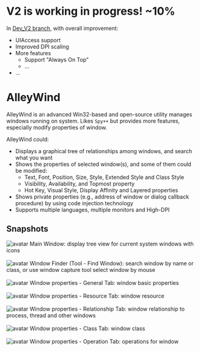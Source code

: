 # V2 is working in progress! ~10%
In [Dev_V2 branch](https://github.com/KNSoft/AlleyWind/tree/Dev_V2), with overall improvement:
- UIAccess support
- Improved DPI scaling
- More features
  - Support "Always On Top"
  - ...
- ...

# AlleyWind
AlleyWind is an advanced Win32-based and open-source utility manages windows running on system. Likes ``Spy++`` but provides more features, especially modify properties of window.

AlleyWind could:
+ Displays a graphical tree of relationships among windows, and search what you want
+ Shows the properties of selected window(s), and some of them could be modified:
    + Text, Font, Position, Size, Style, Extended Style and Class Style
    + Visibility, Availability, and Topmost property
    + Hot Key, Visual Style, Display Affinity and Layered properties
+ Shows private properties (e.g., address of window or dialog callback procedure) by using code injection technology
+ Supports multiple languages, multiple monitors and High-DPI

## Snapshots
![avatar](Asset/Screenshots/1-Main.png)
Main Window: display tree view for current system windows with icons
<br>
<br>
![avatar](Asset/Screenshots/2-FindWindow.png)
Window Finder (Tool - Find Window): search window by name or class, or use window capture tool select window by mouse
<br>
<br>
![avatar](Asset/Screenshots/3-GeneralProp.png)
Window properties - General Tab: window basic properties
<br>
<br>
![avatar](Asset/Screenshots/4-ResourceProp.png)
Window properties - Resource Tab: window resource
<br>
<br>
![avatar](Asset/Screenshots/5-RelationshipProp.png)
Window properties - Relationship Tab: window relationship to process, thread and other windows
<br>
<br>
![avatar](Asset/Screenshots/6-ClassProp.png)
Window properties - Class Tab: window class
<br>
<br>
![avatar](Asset/Screenshots/7-OperationProp.png)
Window properties - Operation Tab: operations for window
